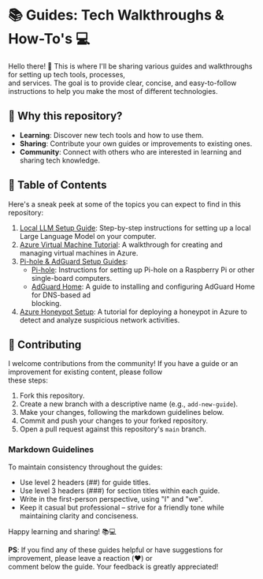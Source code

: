 # 📚 Guides: Tech Walkthroughs & How-To's 💻

Hello there! 👋 This is where I'll be sharing various guides and walkthroughs for setting up tech tools, processes,        
and services. The goal is to provide clear, concise, and easy-to-follow instructions to help you make the most of
different technologies.

## 🎯 Why this repository?

- **Learning**: Discover new tech tools and how to use them.
- **Sharing**: Contribute your own guides or improvements to existing ones.
- **Community**: Connect with others who are interested in learning and sharing tech knowledge.

## 📝 Table of Contents

Here's a sneak peek at some of the topics you can expect to find in this repository:

1. [Local LLM Setup Guide](local-llam/): Step-by-step instructions for setting up a local Large Language Model on 
your computer.
2. [Azure Virtual Machine Tutorial](azure-vm/): A walkthrough for creating and managing virtual machines in Azure.
3. [Pi-hole & AdGuard Setup Guides](ad-blocking/):
   - [Pi-hole](ad-blocking/pihole.md): Instructions for setting up Pi-hole on a Raspberry Pi or other single-board
computers.
   - [AdGuard Home](ad-blocking/adguardhome.md): A guide to installing and configuring AdGuard Home for DNS-based ad       
blocking.
4. [Azure Honeypot Setup](azure-honeypot/): A tutorial for deploying a honeypot in Azure to detect and analyze
suspicious network activities.

## 🤝 Contributing

I welcome contributions from the community! If you have a guide or an improvement for existing content, please follow      
these steps:

1. Fork this repository.
2. Create a new branch with a descriptive name (e.g., `add-new-guide`).
3. Make your changes, following the markdown guidelines below.
4. Commit and push your changes to your forked repository.
5. Open a pull request against this repository's `main` branch.

### Markdown Guidelines

To maintain consistency throughout the guides:

- Use level 2 headers (##) for guide titles.
- Use level 3 headers (###) for section titles within each guide.
- Write in the first-person perspective, using "I" and "we".
- Keep it casual but professional – strive for a friendly tone while maintaining clarity and conciseness.

Happy learning and sharing! 📚💻

**PS**: If you find any of these guides helpful or have suggestions for improvement, please leave a reaction (❤️) or       
comment below the guide. Your feedback is greatly appreciated!
